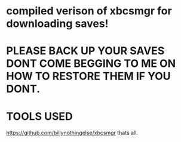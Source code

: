 # compiled verison of xbcsmgr for downloading saves!

# PLEASE BACK UP YOUR SAVES DONT COME BEGGING TO ME ON HOW TO RESTORE THEM IF YOU DONT.

# TOOLS USED
https://github.com/billynothingelse/xbcsmgr
thats all.

